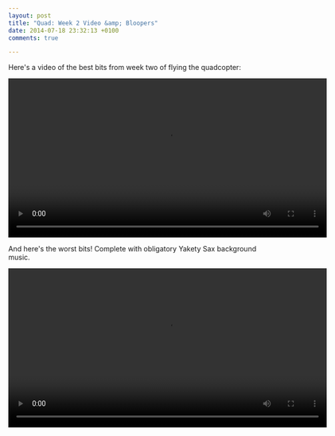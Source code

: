 ```yaml
---
layout: post
title: "Quad: Week 2 Video &amp; Bloopers"
date: 2014-07-18 23:32:13 +0100
comments: true

---
```


Here's a video of the best bits from week two of flying the quadcopter:

<center><video width="640" controls><source src="https://video.ianrenton.com/quadcopter/flighttestweek2.mp4" type="video/mp4"></video></center>

And here's the worst bits! Complete with obligatory Yakety Sax background music.

<center><video width="640" controls><source src="https://video.ianrenton.com/quadcopter/worstbits.mp4" type="video/mp4"></video></center>
